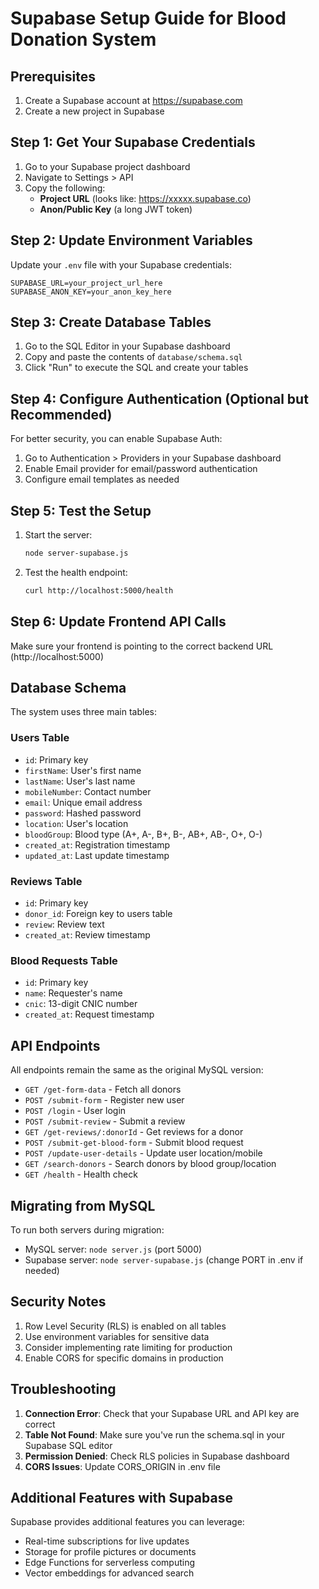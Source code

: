# Supabase Setup Guide for Blood Donation System

## Prerequisites
1. Create a Supabase account at https://supabase.com
2. Create a new project in Supabase

## Step 1: Get Your Supabase Credentials

1. Go to your Supabase project dashboard
2. Navigate to Settings > API
3. Copy the following:
   - **Project URL** (looks like: https://xxxxx.supabase.co)
   - **Anon/Public Key** (a long JWT token)

## Step 2: Update Environment Variables

Update your `.env` file with your Supabase credentials:

```env
SUPABASE_URL=your_project_url_here
SUPABASE_ANON_KEY=your_anon_key_here
```

## Step 3: Create Database Tables

1. Go to the SQL Editor in your Supabase dashboard
2. Copy and paste the contents of `database/schema.sql`
3. Click "Run" to execute the SQL and create your tables

## Step 4: Configure Authentication (Optional but Recommended)

For better security, you can enable Supabase Auth:

1. Go to Authentication > Providers in your Supabase dashboard
2. Enable Email provider for email/password authentication
3. Configure email templates as needed

## Step 5: Test the Setup

1. Start the server:
   ```bash
   node server-supabase.js
   ```

2. Test the health endpoint:
   ```bash
   curl http://localhost:5000/health
   ```

## Step 6: Update Frontend API Calls

Make sure your frontend is pointing to the correct backend URL (http://localhost:5000)

## Database Schema

The system uses three main tables:

### Users Table
- `id`: Primary key
- `firstName`: User's first name
- `lastName`: User's last name
- `mobileNumber`: Contact number
- `email`: Unique email address
- `password`: Hashed password
- `location`: User's location
- `bloodGroup`: Blood type (A+, A-, B+, B-, AB+, AB-, O+, O-)
- `created_at`: Registration timestamp
- `updated_at`: Last update timestamp

### Reviews Table
- `id`: Primary key
- `donor_id`: Foreign key to users table
- `review`: Review text
- `created_at`: Review timestamp

### Blood Requests Table
- `id`: Primary key
- `name`: Requester's name
- `cnic`: 13-digit CNIC number
- `created_at`: Request timestamp

## API Endpoints

All endpoints remain the same as the original MySQL version:

- `GET /get-form-data` - Fetch all donors
- `POST /submit-form` - Register new user
- `POST /login` - User login
- `POST /submit-review` - Submit a review
- `GET /get-reviews/:donorId` - Get reviews for a donor
- `POST /submit-get-blood-form` - Submit blood request
- `POST /update-user-details` - Update user location/mobile
- `GET /search-donors` - Search donors by blood group/location
- `GET /health` - Health check

## Migrating from MySQL

To run both servers during migration:
- MySQL server: `node server.js` (port 5000)
- Supabase server: `node server-supabase.js` (change PORT in .env if needed)

## Security Notes

1. Row Level Security (RLS) is enabled on all tables
2. Use environment variables for sensitive data
3. Consider implementing rate limiting for production
4. Enable CORS for specific domains in production

## Troubleshooting

1. **Connection Error**: Check that your Supabase URL and API key are correct
2. **Table Not Found**: Make sure you've run the schema.sql in your Supabase SQL editor
3. **Permission Denied**: Check RLS policies in Supabase dashboard
4. **CORS Issues**: Update CORS_ORIGIN in .env file

## Additional Features with Supabase

Supabase provides additional features you can leverage:
- Real-time subscriptions for live updates
- Storage for profile pictures or documents
- Edge Functions for serverless computing
- Vector embeddings for advanced search